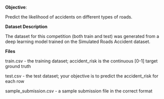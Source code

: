 **Objective**: 

Predict the likelihood of accidents on different types of roads.

**Dataset Description**

The dataset for this competition (both train and test) was generated from a deep learning model trained on the Simulated Roads Accident dataset. 

**Files**

train.csv - the training dataset; accident_risk is the continuous [0-1] target ground truth

test.csv - the test dataset; your objective is to predict the accident_risk for each row

sample_submission.csv - a sample submission file in the correct format
